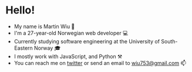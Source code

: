 # Hello! 
- My name is Martin Wiu 👦
- I'm a 27-year-old Norwegian web developer 💻
- Currently studying software engineering at the University of South-Eastern Norway 🎓
- I mostly work with JavaScript, and Python ⚒
- You can reach me on [twitter](https://twitter.com/wiu753) or send an email to wiu753@gmail.com 📫
